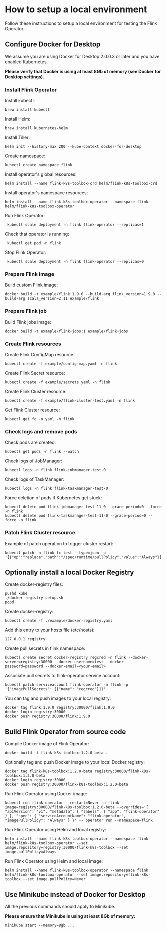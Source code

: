 # How to setup a local environment   

Follow these instructions to setup a local environment for testing the Flink Operator.



## Configure Docker for Desktop   

We assume you are using Docker for Desktop 2.0.0.3 or later and you have enabled Kubernetes.

**Please verify that Docker is using at least 8Gb of memory (see Docker for Desktop settings).**

### Install Flink Operator    

Install kubectl:

    brew install kubectl

Install Helm:

    brew install kubernetes-helm

Install Tiller:

    helm init --history-max 200 --kube-context docker-for-desktop

Create namespace:

    kubectl create namespace flink

Install operator's global resources:

    helm install --name flink-k8s-toolbox-crd helm/flink-k8s-toolbox-crd

Install operator's namespace resources:

    helm install --name flink-k8s-toolbox-operator --namespace flink helm/flink-k8s-toolbox-operator

Run Flink Operator:

     kubectl scale deployment -n flink flink-operator --replicas=1

Check that operator is running:

     kubectl get pod -n flink

Stop Flink Operator:

     kubectl scale deployment -n flink flink-operator --replicas=0

### Prepare Flink image    

Build custom Flink image:

    docker build -t example/flink:1.9.0 --build-arg flink_version=1.9.0 --build-arg scala_version=2.11 example/flink

### Prepare Flink job    

Build Flink jobs image:

    docker build -t example/flink-jobs:1 example/flink-jobs

### Create Flink resources    

Create Flink ConfigMap resource:

    kubectl create -f example/config-map.yaml -n flink

Create Flink Secret resource:

    kubectl create -f example/secrets.yaml -n flink

Create Flink Cluster resource:

    kubectl create -f example/flink-cluster-test.yaml -n flink

Get Flink Cluster resource:

    kubectl get fc -o yaml -n flink

### Check logs and remove pods     

Check pods are created:

    kubectl get pods -n flink --watch

Check logs of JobManager:

    kubectl logs -n flink flink-jobmanager-test-0

Check logs of TaskManager:

    kubectl logs -n flink flink-taskmanager-test-0

Force deletion of pods if Kubernetes get stuck:

    kubectl delete pod flink-jobmanager-test-11-0 --grace-period=0 --force -n flink
    kubectl delete pod flink-taskmanager-test-11-0 --grace-period=0 --force -n flink

### Patch Flink Cluster resource     

Example of patch operation to trigger cluster restart:

    kubectl patch -n flink fc test --type=json -p '[{"op":"replace","path":"/spec/runtime/pullPolicy","value":"Always"}]'



## Optionally install a local Docker Registry

Create docker-registry files:

    pushd kube
    ./docker-registry-setup.sh
    popd

Create docker-registry:

    kubectl create -f ./example/docker-registry.yaml

Add this entry to your hosts file (etc/hosts):

    127.0.0.1 registry

Create pull secrets in flink namespace:

    kubectl create secret docker-registry regcred -n flink --docker-server=registry:30000 --docker-username=test --docker-password=password --docker-email=<your-email>

Associate pull secrets to flink-operator service account:

    kubectl patch serviceaccount flink-operator -n flink -p '{"imagePullSecrets": [{"name": "regcred"}]}'

You can tag and push images to your local registry:

    docker tag flink:1.9.0 registry:30000/flink:1.9.0
    docker login registry:30000
    docker push registry:30000/flink:1.9.0



## Build Flink Operator from source code

Compile Docker image of Flink Operator:

    docker build -t flink-k8s-toolbox:1.2.0-beta .

Optionally tag and push Docker image to your local Docker registry:

    docker tag flink-k8s-toolbox:1.2.0-beta registry:30000/flink-k8s-toolbox:1.2.0-beta
    docker login registry:30000
    docker push registry:30000/flink-k8s-toolbox:1.2.0-beta

Run Flink Operator using Docker image:

    kubectl run flink-operator --restart=Never -n flink --image=registry:30000/flink-k8s-toolbox:1.2.0-beta --overrides='{ "apiVersion": "v1", "metadata": { "labels": { "app": "flink-operator" } }, "spec": { "serviceAccountName": "flink-operator", "imagePullPolicy": "Always" } }' -- operator run --namespace=flink

Run Flink Operator using Helm and local registry:

    helm install --name flink-k8s-toolbox-operator --namespace flink helm/flink-k8s-toolbox-operator --set image.repository=registry:30000/flink-k8s-toolbox --set image.pullPolicy=Always

Run Flink Operator using Helm and local image:

    helm install --name flink-k8s-toolbox-operator --namespace flink helm/flink-k8s-toolbox-operator --set image.repository=flink-k8s-toolbox --set image.pullPolicy=Never



## Use Minikube instead of Docker for Desktop

All the previous commands should apply to Minikube.

**Please ensure that Minikube is using at least 8Gb of memory:**

    minikube start --memory=8gb ...
